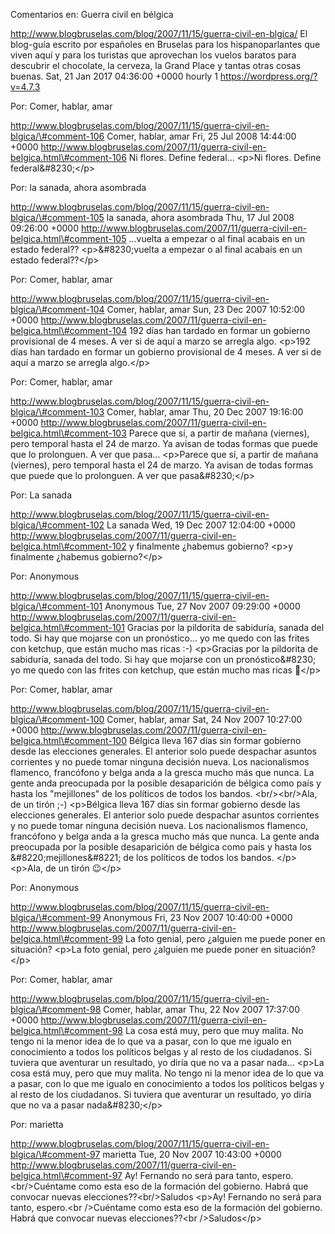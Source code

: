 Comentarios en: Guerra civil en bélgica

http://www.blogbruselas.com/blog/2007/11/15/guerra-civil-en-blgica/ El
blog-guía escrito por españoles en Bruselas para los hispanoparlantes
que viven aquí y para los turistas que aprovechan los vuelos baratos
para descubrir el chocolate, la cerveza, la Grand Place y tantas otras
cosas buenas. Sat, 21 Jan 2017 04:36:00 +0000 hourly 1
https://wordpress.org/?v=4.7.3

Por: Comer, hablar, amar

http://www.blogbruselas.com/blog/2007/11/15/guerra-civil-en-blgica/\#comment-106
Comer, hablar, amar Fri, 25 Jul 2008 14:44:00 +0000
http://www.blogbruselas.com/2007/11/guerra-civil-en-belgica.html\#comment-106
Ni flores. Define federal\... \<p\>Ni flores. Define
federal&\#8230;\</p\>

Por: la sanada, ahora asombrada

http://www.blogbruselas.com/blog/2007/11/15/guerra-civil-en-blgica/\#comment-105
la sanada, ahora asombrada Thu, 17 Jul 2008 09:26:00 +0000
http://www.blogbruselas.com/2007/11/guerra-civil-en-belgica.html\#comment-105
\...vuelta a empezar o al final acabais en un estado federal??
\<p\>&\#8230;vuelta a empezar o al final acabais en un estado
federal??\</p\>

Por: Comer, hablar, amar

http://www.blogbruselas.com/blog/2007/11/15/guerra-civil-en-blgica/\#comment-104
Comer, hablar, amar Sun, 23 Dec 2007 10:52:00 +0000
http://www.blogbruselas.com/2007/11/guerra-civil-en-belgica.html\#comment-104
192 días han tardado en formar un gobierno provisional de 4 meses. A ver
si de aquí a marzo se arregla algo. \<p\>192 días han tardado en formar
un gobierno provisional de 4 meses. A ver si de aquí a marzo se arregla
algo.\</p\>

Por: Comer, hablar, amar

http://www.blogbruselas.com/blog/2007/11/15/guerra-civil-en-blgica/\#comment-103
Comer, hablar, amar Thu, 20 Dec 2007 19:16:00 +0000
http://www.blogbruselas.com/2007/11/guerra-civil-en-belgica.html\#comment-103
Parece que sí, a partir de mañana (viernes), pero temporal hasta el 24
de marzo. Ya avisan de todas formas que puede que lo prolonguen. A ver
que pasa\... \<p\>Parece que sí, a partir de mañana (viernes), pero
temporal hasta el 24 de marzo. Ya avisan de todas formas que puede que
lo prolonguen. A ver que pasa&\#8230;\</p\>

Por: La sanada

http://www.blogbruselas.com/blog/2007/11/15/guerra-civil-en-blgica/\#comment-102
La sanada Wed, 19 Dec 2007 12:04:00 +0000
http://www.blogbruselas.com/2007/11/guerra-civil-en-belgica.html\#comment-102
y finalmente ¿habemus gobierno? \<p\>y finalmente ¿habemus
gobierno?\</p\>

Por: Anonymous

http://www.blogbruselas.com/blog/2007/11/15/guerra-civil-en-blgica/\#comment-101
Anonymous Tue, 27 Nov 2007 09:29:00 +0000
http://www.blogbruselas.com/2007/11/guerra-civil-en-belgica.html\#comment-101
Gracias por la pildorita de sabiduría, sanada del todo. Si hay que
mojarse con un pronóstico\... yo me quedo con las frites con ketchup,
que están mucho mas ricas :-) \<p\>Gracias por la pildorita de
sabiduría, sanada del todo. Si hay que mojarse con un pronóstico&\#8230;
yo me quedo con las frites con ketchup, que están mucho mas ricas
🙂\</p\>

Por: Comer, hablar, amar

http://www.blogbruselas.com/blog/2007/11/15/guerra-civil-en-blgica/\#comment-100
Comer, hablar, amar Sat, 24 Nov 2007 10:27:00 +0000
http://www.blogbruselas.com/2007/11/guerra-civil-en-belgica.html\#comment-100
Bélgica lleva 167 días sin formar gobierno desde las elecciones
generales. El anterior solo puede despachar asuntos corrientes y no
puede tomar ninguna decisión nueva. Los nacionalismos flamenco,
francófono y belga anda a la gresca mucho más que nunca. La gente anda
preocupada por la posible desaparición de bélgica como país y hasta los
&quot;mejillones&quot; de los políticos de todos los bandos.
&lt;br/&gt;&lt;br/&gt;Ala, de un tirón ;-) \<p\>Bélgica lleva 167 días
sin formar gobierno desde las elecciones generales. El anterior solo
puede despachar asuntos corrientes y no puede tomar ninguna decisión
nueva. Los nacionalismos flamenco, francófono y belga anda a la gresca
mucho más que nunca. La gente anda preocupada por la posible
desaparición de bélgica como país y hasta los &\#8220;mejillones&\#8221;
de los políticos de todos los bandos. \</p\> \<p\>Ala, de un tirón
😉\</p\>

Por: Anonymous

http://www.blogbruselas.com/blog/2007/11/15/guerra-civil-en-blgica/\#comment-99
Anonymous Fri, 23 Nov 2007 10:40:00 +0000
http://www.blogbruselas.com/2007/11/guerra-civil-en-belgica.html\#comment-99
La foto genial, pero ¿alguien me puede poner en situación? \<p\>La foto
genial, pero ¿alguien me puede poner en situación?\</p\>

Por: Comer, hablar, amar

http://www.blogbruselas.com/blog/2007/11/15/guerra-civil-en-blgica/\#comment-98
Comer, hablar, amar Thu, 22 Nov 2007 17:37:00 +0000
http://www.blogbruselas.com/2007/11/guerra-civil-en-belgica.html\#comment-98
La cosa está muy, pero que muy malita. No tengo ni la menor idea de lo
que va a pasar, con lo que me igualo en conocimiento a todos los
políticos belgas y al resto de los ciudadanos. Si tuviera que aventurar
un resultado, yo diría que no va a pasar nada\... \<p\>La cosa está muy,
pero que muy malita. No tengo ni la menor idea de lo que va a pasar, con
lo que me igualo en conocimiento a todos los políticos belgas y al resto
de los ciudadanos. Si tuviera que aventurar un resultado, yo diría que
no va a pasar nada&\#8230;\</p\>

Por: marietta

http://www.blogbruselas.com/blog/2007/11/15/guerra-civil-en-blgica/\#comment-97
marietta Tue, 20 Nov 2007 10:43:00 +0000
http://www.blogbruselas.com/2007/11/guerra-civil-en-belgica.html\#comment-97
Ay! Fernando no será para tanto, espero.&lt;br/&gt;Cuéntame como esta
eso de la formación del gobierno. Habrá que convocar nuevas
elecciones??&lt;br/&gt;Saludos \<p\>Ay! Fernando no será para tanto,
espero.\<br /\>Cuéntame como esta eso de la formación del gobierno.
Habrá que convocar nuevas elecciones??\<br /\>Saludos\</p\>

